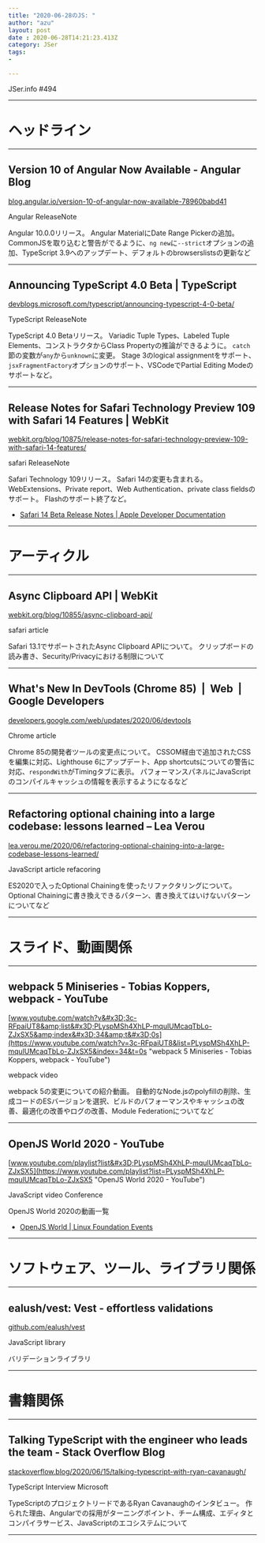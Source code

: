 ```yaml
---
title: "2020-06-28のJS: "
author: "azu"
layout: post
date : 2020-06-28T14:21:23.413Z
category: JSer
tags:
-

---
```


JSer.info #494

----

<h1 class="site-genre">ヘッドライン</h1>

----

## Version 10 of Angular Now Available - Angular Blog
[blog.angular.io/version-10-of-angular-now-available-78960babd41](https://blog.angular.io/version-10-of-angular-now-available-78960babd41 "Version 10 of Angular Now Available - Angular Blog")
<p class="jser-tags jser-tag-icon"><span class="jser-tag">Angular</span> <span class="jser-tag">ReleaseNote</span></p>

Angular 10.0.0リリース。
Angular MaterialにDate Range Pickerの追加。
CommonJSを取り込むと警告がでるように、`ng new`に`--strict`オプションの追加、TypeScript 3.9へのアップデート、デフォルトのbrowserslistsの更新など


----

## Announcing TypeScript 4.0 Beta | TypeScript
[devblogs.microsoft.com/typescript/announcing-typescript-4-0-beta/](https://devblogs.microsoft.com/typescript/announcing-typescript-4-0-beta/ "Announcing TypeScript 4.0 Beta | TypeScript")
<p class="jser-tags jser-tag-icon"><span class="jser-tag">TypeScript</span> <span class="jser-tag">ReleaseNote</span></p>

TypeScript 4.0 Betaリリース。
Variadic Tuple Types、Labeled Tuple Elements、コンストラクタからClass Propertyの推論ができるように。
`catch`節の変数が`any`から`unknown`に変更。
Stage 3のlogical assignmentをサポート、`jsxFragmentFactory`オプションのサポート、VSCodeでPartial Editing Modeのサポートなど。


----

## Release Notes for Safari Technology Preview 109 with Safari 14 Features | WebKit
[webkit.org/blog/10875/release-notes-for-safari-technology-preview-109-with-safari-14-features/](https://webkit.org/blog/10875/release-notes-for-safari-technology-preview-109-with-safari-14-features/ "Release Notes for Safari Technology Preview 109 with Safari 14 Features | WebKit")
<p class="jser-tags jser-tag-icon"><span class="jser-tag">safari</span> <span class="jser-tag">ReleaseNote</span></p>

Safari Technology 109リリース。
Safari 14の変更も含まれる。
WebExtensions、Private report、Web Authentication、private class fieldsのサポート。
Flashのサポート終了など。

- [Safari 14 Beta Release Notes | Apple Developer Documentation](https://developer.apple.com/documentation/safari-release-notes/safari-14-beta-release-notes "Safari 14 Beta Release Notes | Apple Developer Documentation")

----
<h1 class="site-genre">アーティクル</h1>

----

## Async Clipboard API | WebKit
[webkit.org/blog/10855/async-clipboard-api/](https://webkit.org/blog/10855/async-clipboard-api/ "Async Clipboard API | WebKit")
<p class="jser-tags jser-tag-icon"><span class="jser-tag">safari</span> <span class="jser-tag">article</span></p>

Safari 13.1でサポートされたAsync Clipboard APIについて。
クリップボードの読み書き、Security/Privacyにおける制限について


----

## What's New In DevTools (Chrome 85)  |  Web  |  Google Developers
[developers.google.com/web/updates/2020/06/devtools](https://developers.google.com/web/updates/2020/06/devtools "What's New In DevTools (Chrome 85)  |  Web  |  Google Developers")
<p class="jser-tags jser-tag-icon"><span class="jser-tag">Chrome</span> <span class="jser-tag">article</span></p>

Chrome 85の開発者ツールの変更点について。
CSSOM経由で追加されたCSSを編集に対応、Lighthouse 6にアップデート、App shortcutsについての警告に対応、`respondWith`がTimingタブに表示。
パフォーマンスパネルにJavaScriptのコンパイルキャッシュの情報を表示するようになるなど


----

## Refactoring optional chaining into a large codebase: lessons learned – Lea Verou
[lea.verou.me/2020/06/refactoring-optional-chaining-into-a-large-codebase-lessons-learned/](https://lea.verou.me/2020/06/refactoring-optional-chaining-into-a-large-codebase-lessons-learned/ "Refactoring optional chaining into a large codebase: lessons learned – Lea Verou")
<p class="jser-tags jser-tag-icon"><span class="jser-tag">JavaScript</span> <span class="jser-tag">article</span> <span class="jser-tag">refacoring</span></p>

ES2020で入ったOptional Chainingを使ったリファクタリングについて。
Optional Chainingに書き換えできるパターン、書き換えてはいけないパターンについてなど


----
<h1 class="site-genre">スライド、動画関係</h1>

----

## webpack 5 Miniseries - Tobias Koppers, webpack - YouTube
[www.youtube.com/watch?v&#x3D;3c-RFpaiUT8&amp;list&#x3D;PLyspMSh4XhLP-mqulUMcaqTbLo-ZJxSX5&amp;index&#x3D;34&amp;t&#x3D;0s](https://www.youtube.com/watch?v=3c-RFpaiUT8&list=PLyspMSh4XhLP-mqulUMcaqTbLo-ZJxSX5&index=34&t=0s "webpack 5 Miniseries - Tobias Koppers, webpack - YouTube")
<p class="jser-tags jser-tag-icon"><span class="jser-tag">webpack</span> <span class="jser-tag">video</span></p>

webpack 5の変更についての紹介動画。
自動的なNode.jsのpolyfillの削除、生成コードのESバージョンを選択、ビルドのパフォーマンスやキャッシュの改善、最適化の改善やログの改善、Module Federationについてなど


----

## OpenJS World 2020 - YouTube
[www.youtube.com/playlist?list&#x3D;PLyspMSh4XhLP-mqulUMcaqTbLo-ZJxSX5](https://www.youtube.com/playlist?list=PLyspMSh4XhLP-mqulUMcaqTbLo-ZJxSX5 "OpenJS World 2020 - YouTube")
<p class="jser-tags jser-tag-icon"><span class="jser-tag">JavaScript</span> <span class="jser-tag">video</span> <span class="jser-tag">Conference</span></p>

OpenJS World 2020の動画一覧

- [OpenJS World | Linux Foundation Events](https://events.linuxfoundation.org/openjs-world/ "OpenJS World | Linux Foundation Events")

----
<h1 class="site-genre">ソフトウェア、ツール、ライブラリ関係</h1>

----

## ealush/vest: Vest - effortless validations
[github.com/ealush/vest](https://github.com/ealush/vest "ealush/vest: Vest - effortless validations")
<p class="jser-tags jser-tag-icon"><span class="jser-tag">JavaScript</span> <span class="jser-tag">library</span></p>

バリデーションライブラリ


----
<h1 class="site-genre">書籍関係</h1>

----

## Talking TypeScript with the engineer who leads the team - Stack Overflow Blog
[stackoverflow.blog/2020/06/15/talking-typescript-with-ryan-cavanaugh/](https://stackoverflow.blog/2020/06/15/talking-typescript-with-ryan-cavanaugh/ "Talking TypeScript with the engineer who leads the team - Stack Overflow Blog")
<p class="jser-tags jser-tag-icon"><span class="jser-tag">TypeScript</span> <span class="jser-tag">Interview</span> <span class="jser-tag">Microsoft</span></p>

TypeScriptのプロジェクトリードであるRyan Cavanaughのインタビュー。
作られた理由、Angularでの採用がターニングポイント、チーム構成、エディタとコンパイラサービス、JavaScriptのエコシステムについて


----
